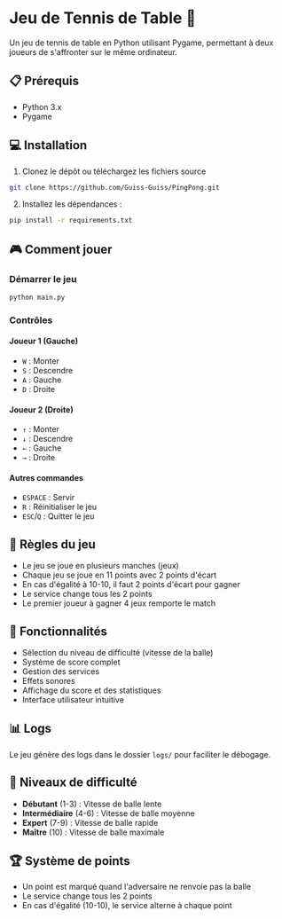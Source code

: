 # Jeu de Tennis de Table 🏓

Un jeu de tennis de table en Python utilisant Pygame, permettant à deux joueurs de s'affronter sur le même ordinateur.

## 📋 Prérequis

- Python 3.x
- Pygame

## 💻 Installation

1. Clonez le dépôt ou téléchargez les fichiers source
```bash
git clone https://github.com/Guiss-Guiss/PingPong.git
```

2. Installez les dépendances :
```bash
pip install -r requirements.txt
```

## 🎮 Comment jouer

### Démarrer le jeu
```bash
python main.py
```

### Contrôles

#### Joueur 1 (Gauche)
- `W` : Monter
- `S` : Descendre
- `A` : Gauche
- `D` : Droite

#### Joueur 2 (Droite)
- `↑` : Monter
- `↓` : Descendre
- `←` : Gauche
- `→` : Droite

#### Autres commandes
- `ESPACE` : Servir
- `R` : Réinitialiser le jeu
- `ESC`/`Q` : Quitter le jeu

## 🎯 Règles du jeu

- Le jeu se joue en plusieurs manches (jeux)
- Chaque jeu se joue en 11 points avec 2 points d'écart
- En cas d'égalité à 10-10, il faut 2 points d'écart pour gagner
- Le service change tous les 2 points
- Le premier joueur à gagner 4 jeux remporte le match

## 🔧 Fonctionnalités

- Sélection du niveau de difficulté (vitesse de la balle)
- Système de score complet
- Gestion des services
- Effets sonores
- Affichage du score et des statistiques
- Interface utilisateur intuitive

## 📊 Logs

Le jeu génère des logs dans le dossier `logs/` pour faciliter le débogage.

## 🌟 Niveaux de difficulté

- **Débutant** (1-3) : Vitesse de balle lente
- **Intermédiaire** (4-6) : Vitesse de balle moyenne
- **Expert** (7-9) : Vitesse de balle rapide
- **Maître** (10) : Vitesse de balle maximale

## 🏆 Système de points

- Un point est marqué quand l'adversaire ne renvoie pas la balle
- Le service change tous les 2 points
- En cas d'égalité (10-10), le service alterne à chaque point


